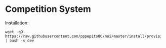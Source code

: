 # Competition System

Installation:
```
wget -qO- https://raw.githubusercontent.com/pppepito86/noi/master/install/provision.sh | bash -s dev
```
